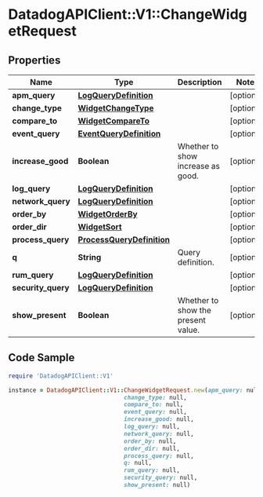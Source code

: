# DatadogAPIClient::V1::ChangeWidgetRequest

## Properties

Name | Type | Description | Notes
------------ | ------------- | ------------- | -------------
**apm_query** | [**LogQueryDefinition**](LogQueryDefinition.md) |  | [optional] 
**change_type** | [**WidgetChangeType**](WidgetChangeType.md) |  | [optional] 
**compare_to** | [**WidgetCompareTo**](WidgetCompareTo.md) |  | [optional] 
**event_query** | [**EventQueryDefinition**](EventQueryDefinition.md) |  | [optional] 
**increase_good** | **Boolean** | Whether to show increase as good. | [optional] 
**log_query** | [**LogQueryDefinition**](LogQueryDefinition.md) |  | [optional] 
**network_query** | [**LogQueryDefinition**](LogQueryDefinition.md) |  | [optional] 
**order_by** | [**WidgetOrderBy**](WidgetOrderBy.md) |  | [optional] 
**order_dir** | [**WidgetSort**](WidgetSort.md) |  | [optional] 
**process_query** | [**ProcessQueryDefinition**](ProcessQueryDefinition.md) |  | [optional] 
**q** | **String** | Query definition. | [optional] 
**rum_query** | [**LogQueryDefinition**](LogQueryDefinition.md) |  | [optional] 
**security_query** | [**LogQueryDefinition**](LogQueryDefinition.md) |  | [optional] 
**show_present** | **Boolean** | Whether to show the present value. | [optional] 

## Code Sample

```ruby
require 'DatadogAPIClient::V1'

instance = DatadogAPIClient::V1::ChangeWidgetRequest.new(apm_query: null,
                                 change_type: null,
                                 compare_to: null,
                                 event_query: null,
                                 increase_good: null,
                                 log_query: null,
                                 network_query: null,
                                 order_by: null,
                                 order_dir: null,
                                 process_query: null,
                                 q: null,
                                 rum_query: null,
                                 security_query: null,
                                 show_present: null)
```


